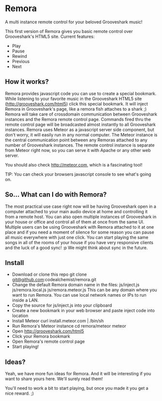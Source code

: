 Remora
======

A multi instance remote control for your beloved Grooveshark music!

This first version of Remora gives you basic remote control over Grooveshark's HTML5 site.
Current features:
* Play
* Pause
* Rewind
* Previous
* Next

## How it works?
Remora provides javascript code you can use to create a special bookmark.
While listening to your favorite music in the Grooveshark HTML5 site (http://grooveshark.com/html5) click this special bookmark.
It will inject Remora in Grooveshark's page, like a remora fish attaches to a shark ;)
Remora will take care of crossdomain communication between Grooveshark instances and the Remora remote control page.
Commands fired thru the remote control page will be broadcasted almost instantly to all Grooveshark instances.
Remora uses Meteor as a javascript server side component, but don't worry, it will easily run in any normal computer.
The Meteor instance is the central communication point between any Remoras attached to any number of Grooveshark instances.
The remote control instance is separate from Meteor right now, so you can serve it with Apache or any other web server.

You should also check http://meteor.com, which is a fascinating tool!

TIP:
You can check your browsers javascript console to see what's going on.

## So... What can I do with Remora?
The most practical use case right now will be having Grooveshark open in a computer attached to your main audio device at home and controlling it from a remote host.
You can also open multiple instances of Grooveshark in your house or office and control all of them at once from the same UI.
Multiple users can be using Grooveshark with Remora attached to it at one place and if you need a moment of silence for some reason you can pause all music everywhere with just one click.
You can start playing the same songs in all of the rooms of your house if you have very responsive clients and the luck of a good sync! :p
We might think about sync in the future.

## Install
* Download or clone this repo
	git clone git@github.com:codealchemist/remora.git
* Change the default Remora domain name in the files:
	js/inject.js
	js/remora.local.js
	js/remora.meteor.js
This can be any domain where you want to run Remora.
You can use local network names or IPs to run inside a LAN.
* Copy the source for js/inject.js into your clipboard
* Create a new bookmark in your web browser and paste inject code into location
* Install Meteor
	curl install.meteor.com | /bin/sh
* Run Remora's Meteor instance
	cd remora/meteor
	meteor
* Open http://grooveshark.com/html5
* Click your Remora bookmark
* Open Remora's remote control page
* Start playing!

## Ideas?
Yeah, we have more fun ideas for Remora.
And it will be interesting if you want to share yours here.
We'll surely read them!


You'll need to work a bit to start playing, but once you made it you get a nice reward.
;)
